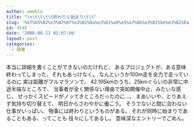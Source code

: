 ```yaml
---
author: ameblo
title: "\n\t\t\t\t終わりと始まり\t\t"
slug: '%e7%b5%82%e3%82%8f%e3%82%8a%e3%81%a8%e5%a7%8b%e3%81%be%e3%82%8a'
id: 3545
date: '2008-06-11 01:07:06'
layout: post
categories:
  - 随筆
---
```


本当に詳細を書くことができないのだけれど、 あるプロジェクトが、ある意味終わってしまった、それもあっけなく。 なんというか100m走を全力で走っているのに 実は距離がフルマラソンで、 42.195kmのうち、25kmぐらいの非常に中途半端なところで、 当事者が全く関係ない理由で突如開催中止、みたいな感じ。 せっかくスピードがノッてきところだったのに...。 まあいいや、とりあえず気持ち切り替えて、 明日からさわやかに働こう。 そうでないと間に合わない仕事がいっぱい。 物事には終わりというものがある。 それが同時に始まりであることもある、ってことも 往々にしてあるし。 意味深なエントリーでごめん。